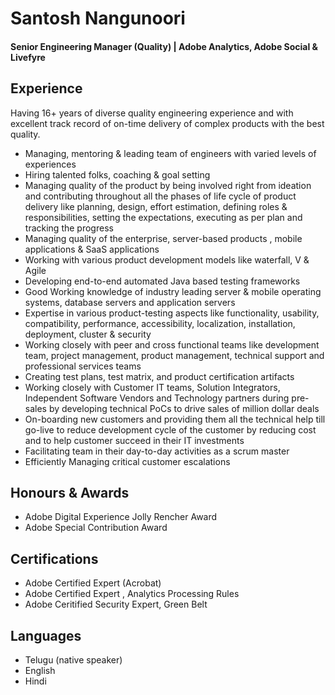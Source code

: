  
 
Santosh Nangunoori
==================
 
#### Senior Engineering Manager (Quality)    |    Adobe Analytics, Adobe Social & Livefyre
 
  
 

Experience
----------

Having 16+ years of diverse quality engineering experience and with excellent track record of on-time delivery of complex products with the best quality.

- Managing, mentoring & leading team of engineers with varied levels of experiences
- Hiring talented folks, coaching & goal setting
- Managing quality of the product by being involved right from ideation and contributing throughout all the phases of life cycle of product delivery like planning, design, effort estimation, defining roles & responsibilities, setting the expectations, executing as per plan and tracking the progress
- Managing quality of the enterprise, server-based products , mobile applications & SaaS applications
- Working with various product development models like waterfall, V & Agile 
- Developing end-to-end automated Java based testing frameworks
- Good Working knowledge of industry leading server & mobile operating systems, database servers and application servers
- Expertise in various product-testing aspects like functionality, usability, compatibility, performance, accessibility, localization, installation, deployment, cluster & security
- Working closely with peer and cross functional teams like development team, project management, product management, technical support and professional services teams 
- Creating test plans, test matrix, and product certification artifacts
- Working closely with Customer IT teams, Solution Integrators, Independent Software Vendors and Technology partners during pre-sales by developing technical PoCs to drive sales of million dollar deals
- On-boarding new customers and providing them all the technical help till go-live to reduce development cycle of the customer by reducing cost and to help customer succeed in their IT investments
- Facilitating team in their day-to-day activities as a scrum master
- Efficiently Managing critical customer escalations


Honours & Awards
----------------
* Adobe Digital Experience Jolly Rencher Award
* Adobe Special Contribution Award


Certifications
----------------
* Adobe Certified Expert (Acrobat)
* Adobe Certified Expert , Analytics Processing Rules
* Adobe Ceritified Security Expert, Green Belt


Languages
---------
* Telugu (native speaker)
* English
* Hindi
